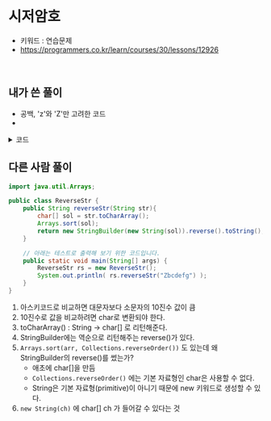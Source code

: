 # 시저암호
- 키워드 : 연습문제 
- https://programmers.co.kr/learn/courses/30/lessons/12926

<br>

## 내가 쓴 풀이
- 공백, 'z'와 'Z'만 고려한 코드 
- 


<details>
<summary>코드</summary>
<div markdown="1">     

```java
class Solution {
   public String solution(String s) {
        String answer = "";
        ArrayList<String> upperList = new ArrayList<>();
        ArrayList<String> lowerList = new ArrayList<>();
        
        for(int i=0; i<s.length(); i++) {
        	String temp = s.substring(i, i+1);
        	
        	if(temp.toLowerCase().equals(temp)) {	
        		upperList.add(temp);
        	}else {
        		lowerList.add(temp);
        	}
        }
        
        String[] upperArr = new String[upperList.size()];
        String[] lowerArr = new String[lowerList.size()];
       
        for(int i=0; i<upperArr.length; i++) {
        	upperArr[i] = upperList.get(i);
        }
        
        for(int i=0; i<lowerArr.length; i++) {
        	lowerArr[i] = lowerList.get(i);
        }
        
        Arrays.sort(upperArr, Collections.reverseOrder());
        Arrays.sort(lowerArr, Collections.reverseOrder());
        
        for(String u : upperArr) {
        	answer += u;
        }
        
        for(String l : lowerArr) {
        	answer += l;
        }
        
        return answer;
    }
}
```

</div>
</details>


## 다른 사람 풀이
```java
import java.util.Arrays;

public class ReverseStr {
    public String reverseStr(String str){
	    char[] sol = str.toCharArray();
	    Arrays.sort(sol);
	    return new StringBuilder(new String(sol)).reverse().toString();
    }

    // 아래는 테스트로 출력해 보기 위한 코드입니다.
    public static void main(String[] args) {
        ReverseStr rs = new ReverseStr();
        System.out.println( rs.reverseStr("Zbcdefg") );
    }
}
```
1. 아스키코드로 비교하면 대문자보다 소문자의 10진수 값이 큼 
2. 10진수로 값을 비교하려면 char로 변환되야 한다.
3. toCharArray() : String -> char[] 로 리턴해준다.
4. StringBuilder에는 역순으로 리턴해주는 reverse()가 있다.
5. `Arrays.sort(arr, Collections.reverseOrder())` 도 있는데 왜 StringBuilder의 reverse()를 썼는가?
	- 애초에 char[]을 만듬 
	- `Collections.reverseOrder()` 에는 기본 자료형인 char은 사용할 수 없다.
	- String은 기본 자료형(primitive)이 아니기 때문에 new 키워드로 생성할 수 있다.
6. `new String(ch)` 에 char[] ch 가 들어갈 수 있다는 것 
 





